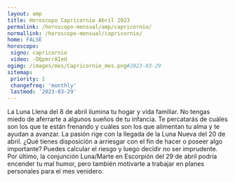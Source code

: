```yaml
---
layout: amp
title: Horoscopo Capricornio Abril 2023 
permalink: /horoscopo-mensual/amp/capricornio/
normallink: /horoscopo-mensual/capricornio/
home: FALSE
horoscopo:
 signo: capricornio
 video: -DQpmrrAIeU
ogimg: /images/mes/Capricornio_mes.png#2023-03-29
sitemap:
 priority: 1
 changefreq: 'monthly'
 lastmod: '2023-03-29'
---
```



La Luna Llena del 8 de abril ilumina tu hogar y vida familiar. No tengas miedo de aferrarte a algunos sueños de tu infancia. Te percatarás de cuáles son los que te están frenando y cuáles son los que alimentan tu alma y te ayudan a avanzar. La pasión rige con la llegada de la Luna Nueva del 20 de abril. ¿Qué tienes disposición a arriesgar con el fin de hacer o poseer algo importante? Puedes calcular el riesgo y luego decidir no ser imprudente. Por último, la conjunción Luna/Marte en Escorpión del 29 de abril podría encender tu mal humor, pero también motivarte a trabajar en planes personales para el mes venidero.